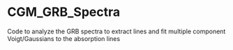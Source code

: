 # CGM_GRB_Spectra
Code to analyze the GRB spectra to extract lines and fit multiple component Voigt/Gaussians to the absorption lines
